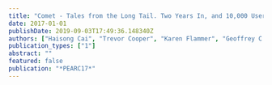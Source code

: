 ```yaml
---
title: "Comet - Tales from the Long Tail. Two Years In, and 10,000 Users Later"
date: 2017-01-01
publishDate: 2019-09-03T17:49:36.148340Z
authors: ["Haisong Cai", "Trevor Cooper", "Karen Flammer", "Geoffrey C. Fox", "Christopher Irving", "Gregor von Laszewski", "Amit Majumdar", "Dmitry Mishin", "Mike Norman", "Philip Papadopoulos", " others"]
publication_types: ["1"]
abstract: ""
featured: false
publication: "*PEARC17*"
---
```


